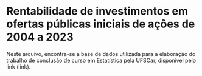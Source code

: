 # Rentabilidade de investimentos em ofertas públicas iniciais de ações de 2004 a 2023

Neste arquivo, encontra-se a base de dados utilizada para a elaboração do trabalho de conclusão de curso em Estatística pela UFSCar, disponível pelo link (link).
